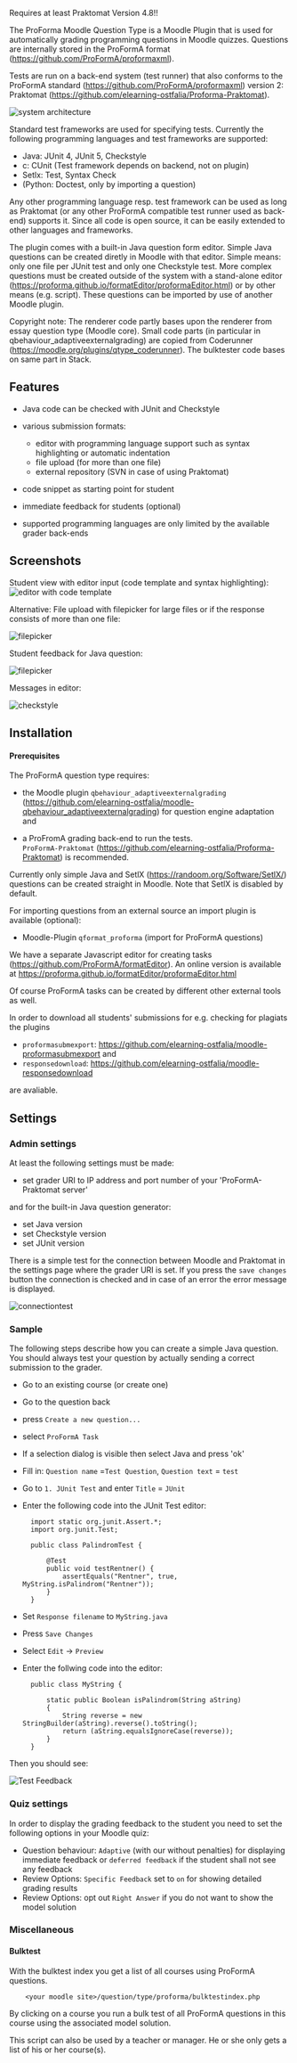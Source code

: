Requires at least Praktomat Version 4.8!!

The ProForma Moodle Question Type is a Moodle Plugin that is used for 
automatically grading programming questions in Moodle quizzes. Questions are 
internally stored in the ProFormA format (https://github.com/ProFormA/proformaxml). 

Tests are run on a back-end system (test runner) that also conforms to the 
ProFormA standard (https://github.com/ProFormA/proformaxml) version 2: Praktomat (https://github.com/elearning-ostfalia/Proforma-Praktomat).


![system architecture](doc/architecture.png "System architecture")

Standard test frameworks are used for specifying tests. Currently the following programming languages and test frameworks are supported:

- Java: JUnit 4, JUnit 5, Checkstyle
- c: CUnit (Test framework depends on backend, not on plugin)
- Setlx: Test, Syntax Check
- (Python: Doctest, only by importing a question)

Any other  programming language resp. test framework can be used as long as Praktomat (or any other ProFormA compatible test runner used as back-end) supports it. Since all code is open source, it can be easily extended to other languages and frameworks.

The plugin comes with a built-in Java question form editor. Simple Java questions can be created diretly in Moodle with that editor. Simple means: only one file per JUnit test and only one Checkstyle test. More complex questions must be created outside of the system with a stand-alone editor (https://proforma.github.io/formatEditor/proformaEditor.html) or by other means (e.g. script). These questions can be imported by use of another Moodle plugin. 

Copyright note: The renderer code partly bases upon the renderer from essay question type (Moodle core).
Small code parts (in particular in qbehaviour_adaptiveexternalgrading) are copied from Coderunner 
(https://moodle.org/plugins/qtype_coderunner). The bulktester code bases on same part in Stack.
  
## Features

- Java code can be checked with JUnit and Checkstyle
- various submission formats: 
    
    * editor with programming language support such as syntax highlighting or automatic indentation
    * file upload (for more than one file)
    * external repository (SVN in case of using Praktomat) 
- code snippet as starting point for student
- immediate feedback for students (optional) 
- supported programming languages are only limited by the available grader back-ends 

## Screenshots

Student view with editor input (code template and syntax highlighting): 
![editor with code template](doc/student_editor.png "student view with editor")

Alternative: File upload with filepicker for large files or if the response consists of more than one file:

![filepicker](doc/student_filepicker.png "student view with filepicker")

Student feedback for Java question:

![filepicker](doc/student_feedback_2.png "feedback")
 
Messages in editor:

![checkstyle](doc/checkstyle_2.PNG "feedback")

## Installation

####  Prerequisites 

The ProFormA question type requires:

- the Moodle plugin `qbehaviour_adaptiveexternalgrading`
(https://github.com/elearning-ostfalia/moodle-qbehaviour_adaptiveexternalgrading) for 
question engine adaptation and

- a ProFromA grading back-end to run the tests.  
`ProFormA-Praktomat` (https://github.com/elearning-ostfalia/Proforma-Praktomat) is recommended.

Currently only simple Java and SetlX (https://randoom.org/Software/SetlX/) questions can be created straight in Moodle. Note that SetlX is disabled by default.

For importing questions from an external source an import plugin is available (optional):   

- Moodle-Plugin `qformat_proforma` (import for ProFormA questions)

We have a separate Javascript editor for creating tasks (https://github.com/ProFormA/formatEditor). An online version is available at 
https://proforma.github.io/formatEditor/proformaEditor.html
       
Of course ProFormA tasks can be created by different other external tools as well.


In order to download all students' submissions for e.g. checking for plagiats the plugins 

* `proformasubmexport`: https://github.com/elearning-ostfalia/moodle-proformasubmexport and
* `responsedownload`:  https://github.com/elearning-ostfalia/moodle-responsedownload

are avaliable.


<!-- Import process:

![import](doc/import_en.png "import")
-->

## Settings


### Admin settings

At least the following settings must be made:  

* set grader URI to IP address and port number of your 'ProFormA-Praktomat server'


and for the built-in Java question generator: 

* set Java version
* set Checkstyle version
* set JUnit version

There is a simple test for the connection between Moodle and Praktomat in the settings page where the grader URI is set. If you press the `save changes` button the connection is checked and in case of an error the error message is displayed. 

![connectiontest](doc/connection_test.PNG "connection test")


### Sample

The following steps describe how you can create a simple Java question. You should always test your question by actually sending a correct submission to the grader. 

* Go to an existing course (or create one)
* Go to the question back
* press `Create a new question...`
* select `ProFormA Task`
* If a selection dialog is visible then select Java and press 'ok'
* Fill in: `Question name` =`Test Question`, `Question text` = `test`
* Go to `1. JUnit Test` and enter `Title` = `JUnit`
* Enter the following code into the JUnit Test editor: 
 
        import static org.junit.Assert.*;
        import org.junit.Test;

        public class PalindromTest {
        
            @Test
            public void testRentner() {
                assertEquals("Rentner", true, MyString.isPalindrom("Rentner"));
            }
        }        

* Set `Response filename` to `MyString.java`
* Press `Save Changes`
* Select `Edit` -> `Preview`
* Enter the follwing code into the editor:

        public class MyString {
            
            static public Boolean isPalindrom(String aString) 
            {
                String reverse = new StringBuilder(aString).reverse().toString();
                return (aString.equalsIgnoreCase(reverse));
            }
        }

Then you should see:

![Test Feedback](doc/testfeedback.PNG "Test Feedback")



### Quiz settings

In order to display the grading feedback to the student you need to set the following 
options in your Moodle quiz:

* Question behaviour: `Adaptive` (with our without penalties) for displaying immediate feedback
  or `deferred feedback` if the student  shall not see any feedback 
* Review Options: `Specific Feedback` set to `on` for showing detailed grading results
* Review Options: opt out `Right Answer` if you do not want to show the model solution


### Miscellaneous

#### Bulktest 

With the bulktest index you get a list of all courses using ProFormA questions. 

        <your moodle site>/question/type/proforma/bulktestindex.php

By clicking on a course you run a bulk test of all ProFormA questions in this course using the associated model solution.

This script can also be used by a teacher or manager. He or she only gets a list of his or her course(s). 




